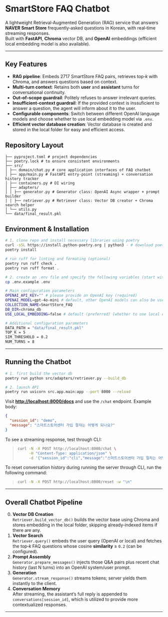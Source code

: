 # SmartStore FAQ Chatbot

A lightweight Retrieval‑Augmented Generation (RAG) service that answers **NAVER Smart Store** frequently‑asked questions in Korean, with real‑time streaming responses.\
Built with **FastAPI**, **Chroma** vector DB, and **OpenAI** embeddings (efficient local embedding model is also available).

---

## Key Features
 * **RAG pipeline**: Embeds 2717 SmartStore FAQ pairs, retrieves top‑*k* with Chroma, and answers questions based on context.  
*  **Multi‑turn context**: Retains both **user** and **assistant** turns for conversational continuity.
*  **Out‑of‑scope guardrail**: Politely refuses to answer irrelevant queries.
*  **Insufficient-context guardrail**: If the provided context is inssuficient to answer a question, the agent will inform about it to the user. 
*  **Configurable components**: Switch between different OpenAI language models and choose whether to use local embedding model via `.env`.
*  **Efficient vector database creation**: Vector database is created and stored in the local folder for easy and efficient access.


## Repository Layout
<!-- 
├── app.py            # FastAPI entry‑point (streaming) + conversation history tracker
├── generator.py      # OpenAI Async wrapper + prompt builder
├── retriever.py      # Vector DB creator + Chroma search helper
├── utils.py          # Shared constants (system / OOS prompts)
├── requirements.txt  # required libraries
└── data/
    └── final_result.pkl  # 2717 FAQ dict {question: answer} -->

```
├── pyproject.toml # project dependencies
├── poetry.lock # to ensure consistent environments 
├── src/
│ ├── domain/chat.py # core application interfaces of FAQ chatbot
│ ├── app/main.py # FastAPI entry‑point (streaming) + conversation history tracker
│ ├── containers.py # DI wiring
│ ├── adapters/
│ │ ├── generator.py # Generator class: OpenAI Async wrapper + prompt builder
│ │ ├── retriever.py # Retriever class: Vector DB creator + Chroma search helper
│ └── utils.py
└── data/final_result.pkl

```

## Environment & Installation

```bash
# 1. clone repo and install necessary libraries using poetry
curl -sSL https://install.python-poetry.org | python3 - # download poetry package (and set the path) if it does not exist already
poetry install

# run ruff for linting and formating (optional)
poetry run ruff check .
poetry run ruff format .
```

```bash
# 2. create an .env file and specify the following variables (start with .env.example)
cp .env.example .env

# Main configuration parameters
OPENAI_API_KEY="" # please provide an OpenAI key (required)
OPENAI_MODEL=gpt-4o-mini # default, other OpenAI models can also be used
COLLECTION_NAME=SmartStore_FAQ
DB_DIR=chroma_db
USE_LOCAL_EMBEDDING=false # default (preferred) [whether to use local embedding model or API-based model with OpenAI]

# Additional configuration parameters
DATA_PATH = "data/final_result.pkl"
TOP_K = 5
SIM_THRESHOLD = 0.2
NUM_TURNS = 8
```

---

## Running the Chatbot

```bash
# 1. first build the vector db
poetry run python src/adapters/retriever.py --build_db

# 2. launch API
poetry run uvicorn src.app.main:app --port 8000 --reload
```

Visit [**http://localhost:8000/docs**](http://localhost:8000/docs) and use the `/chat` endpoint.  Example body:

```json
{
  "session_id": "demo",
  "message": "스마트스토어센터 가입 절차는 어떻게 되나요?"
}
```

To see a streaming response, test through CLI:

>
> ```bash
> curl -N -X POST http://localhost:8000/chat \
>      -H "Content-Type: application/json" \
>      -d '{"session_id":"cli","message":"스마트스토어센터 가입 절차는 어떻게 되나요?"}'
> ```

To reset conversation history during running the server through CLI, run the following command:

>
> ```bash
> curl -N -X POST http://localhost:8000/reset -w "\n"
> ```

---

## Overall Chatbot Pipeline

0. **Vector DB Creation**\
	 `Retriever.build_vector_db()` builds the vector base using Chroma 
		and stores embedding in the local folder, skipping already‑indexed items if there are any.
1. **Vector Search**\
   `Retriever.query()` embeds the user query (OpenAI or local) and fetches the top‑*k* FAQ questions whose cosine **similarity** ≥ `0.2` (can be configured).
2. **Prompt Assembly**\
   `Generator.prepare_messages()` injects those Q&A pairs plus recent chat history (last N turns) into an OpenAI system/user prompt.
3. **Generation**\
   `Generator.stream_response()` streams tokens; server yields them instantly to the client.
4. **Conversation Memory**\
   After streaming, the assistant’s full reply is appended to `conversations[session_id]`, which is utilized to provide more contextualized responses.

---